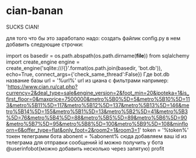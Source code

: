 # cian-banan
SUCKS CIAN!

для того что бы это заработало надо:
создать файлик config.py
в нем добавить следующие строчки:

import os
basedir = os.path.abspath(os.path.dirname(__file__))
from sqlalchemy import create_engine
engine = create_engine('sqlite:///{}'.format(os.path.join(basedir, 'bot.db')), echo=True, connect_args={'check_same_thread':False})
Где bot.db название базы
url = '%url%' url из циана с фильтрами например:
'https://www.cian.ru/cat.php?currency=2&deal_type=sale&engine_version=2&foot_min=20&ipoteka=1&is_first_floor=0&maxprice=7500000&metro%5B0%5D=5&metro%5B10%5D=113&metro%5B11%5D=117&metro%5B12%5D=137&metro%5B13%5D=146&metro%5B14%5D=155&metro%5B1%5D=13&metro%5B2%5D=41&metro%5B3%5D=76&metro%5B4%5D=88&metro%5B5%5D=89&metro%5B6%5D=90&metro%5B7%5D=95&metro%5B8%5D=100&metro%5B9%5D=108&minfloorn=6&offer_type=flat&only_foot=2&room2=1&room3=1'
token = '%token%' токен телеграмм бота
abonent = %abonent% сюда добавляем ваш id из телеграма для отправки сообщений id можно получить у бота @userinfobot(можно добавить несколько через запятую)
profit
